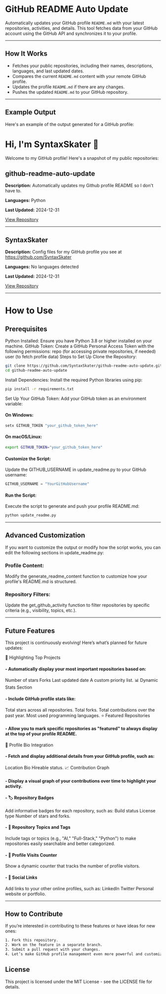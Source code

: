 # GitHub README Auto Update

Automatically updates your GitHub profile `README.md` with your latest repositories, activities, and details. This tool fetches data from your GitHub account using the GitHub API and synchronizes it to your profile.

---

## How It Works

- Fetches your public repositories, including their names, descriptions, languages, and last updated dates.
- Compares the current `README.md` content with your remote GitHub profile.
- Updates the profile `README.md` if there are any changes.
- Pushes the updated `README.md` to your GitHub repository.

---

## Example Output

Here's an example of the output generated for a GitHub profile:

# Hi, I'm SyntaxSkater 👋

Welcome to my GitHub profile! Here's a snapshot of my public repositories:

## github-readme-auto-update
**Description:** Automatically updates my Github profile README so I don't have to.

**Languages:** Python

**Last Updated:** 2024-12-31

[View Repository](https://github.com/SyntaxSkater/github-readme-auto-update)

---

## SyntaxSkater
**Description:** Config files for my GitHub profile you see at https://github.com/SyntaxSkater

**Languages:** No languages detected

**Last Updated:** 2024-12-31

[View Repository](https://github.com/SyntaxSkater/SyntaxSkater)

---

# How to Use
## Prerequisites
Python Installed: Ensure you have Python 3.8 or higher installed on your machine.
GitHub Token: Create a GitHub Personal Access Token with the following permissions:
repo (for accessing private repositories, if needed)
user (to fetch profile data)
Steps to Set Up
Clone the Repository:

```bash
git clone https://github.com/SyntaxSkater/github-readme-auto-update.git
cd github-readme-auto-update
```

Install Dependencies: Install the required Python libraries using pip:

```bash
pip install -r requirements.txt
```

Set Up Your GitHub Token: Add your GitHub token as an environment variable:

#### On Windows:
```bash
setx GITHUB_TOKEN "your_github_token_here"
```
#### On macOS/Linux:
```bash
export GITHUB_TOKEN="your_github_token_here"
```
#### Customize the Script:
Update the GITHUB_USERNAME in update_readme.py to your GitHub username:

```python
GITHUB_USERNAME = "YourGitHubUsername"
```
#### Run the Script:
Execute the script to generate and push your profile README.md:

```bash
python update_readme.py
```

---

## Advanced Customization
If you want to customize the output or modify how the script works, you can edit the following sections in update_readme.py:

### Profile Content:
Modify the generate_readme_content function to customize how your profile's README.md is structured.

### Repository Filters:
Update the get_github_activity function to filter repositories by specific criteria (e.g., visibility, topics, etc.).

---

## Future Features

This project is continuously evolving! Here’s what’s planned for future updates:

🌟 Highlighting Top Projects

#### - Automatically display your most important repositories based on:
Number of stars
Forks
Last updated date
A custom priority list.
📊 Dynamic Stats Section

#### - Include GitHub profile stats like:
Total stars across all repositories.
Total forks.
Total contributions over the past year.
Most used programming languages.
⭐ Featured Repositories

#### - Allow you to mark specific repositories as "featured" to always display at the top of your profile README.
📝 Profile Bio Integration

#### - Fetch and display additional details from your GitHub profile, such as:
Location
Bio
Hireable status.
📈 Contribution Graph

#### - Display a visual graph of your contributions over time to highlight your activity.

#### - 🏷️ Repository Badges
Add informative badges for each repository, such as:
Build status
License type
Number of stars and forks.

#### - 🔖 Repository Topics and Tags
Include tags or topics (e.g., "AI," "Full-Stack," "Python") to make repositories easily searchable and better categorized.

#### - 👀 Profile Visits Counter
Show a dynamic counter that tracks the number of profile visitors.

#### - 🔗 Social Links
Add links to your other online profiles, such as:
LinkedIn
Twitter
Personal website or portfolio.

---

## How to Contribute
If you’re interested in contributing to these features or have ideas for new ones:
```bash
1. Fork this repository.
2. Work on the feature in a separate branch.
3. Submit a pull request with your changes.
4. Let’s make GitHub profile management even more powerful and customizable together! 🚀
```
## License
This project is licensed under the MIT License - see the LICENSE file for details.
